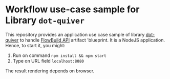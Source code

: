 # Workflow use-case sample for Library ```dot-quiver```

This repository provides an application use case sample of library [dot-quiver](https://github.com/brunolnetto/dot-quiver) to handle [FlowBuild API](https://github.com/flow-build) artifact 'blueprint. It is a NodeJS application. Hence, to start it, you might:

1. Run on command ```npm install && npm start```
2. Type on URL field ```localhost:8080```

The result rendering depends on browser.
